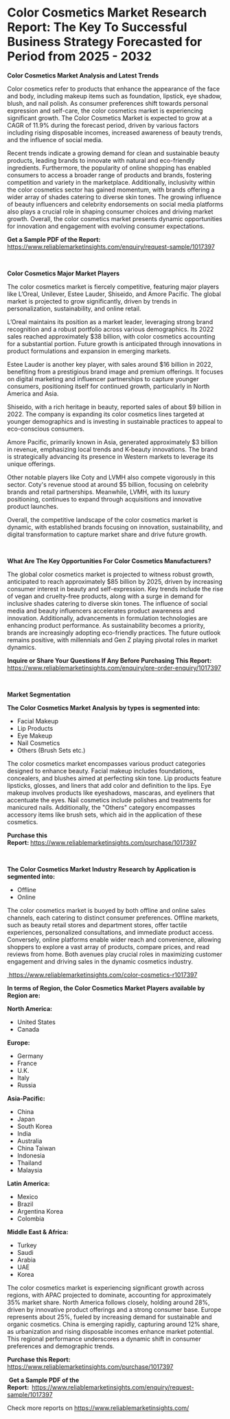 <p><h1>Color Cosmetics Market Research Report: The Key To Successful Business Strategy Forecasted for Period from 2025 - 2032</h1></p><p><strong>Color Cosmetics Market Analysis and Latest Trends</strong></p>
<p><p>Color cosmetics refer to products that enhance the appearance of the face and body, including makeup items such as foundation, lipstick, eye shadow, blush, and nail polish. As consumer preferences shift towards personal expression and self-care, the color cosmetics market is experiencing significant growth. The Color Cosmetics Market is expected to grow at a CAGR of 11.9% during the forecast period, driven by various factors including rising disposable incomes, increased awareness of beauty trends, and the influence of social media.</p><p>Recent trends indicate a growing demand for clean and sustainable beauty products, leading brands to innovate with natural and eco-friendly ingredients. Furthermore, the popularity of online shopping has enabled consumers to access a broader range of products and brands, fostering competition and variety in the marketplace. Additionally, inclusivity within the color cosmetics sector has gained momentum, with brands offering a wider array of shades catering to diverse skin tones. The growing influence of beauty influencers and celebrity endorsements on social media platforms also plays a crucial role in shaping consumer choices and driving market growth. Overall, the color cosmetics market presents dynamic opportunities for innovation and engagement with evolving consumer expectations.</p></p>
<p><strong>Get a Sample PDF of the Report:&nbsp;</strong> <a href="https://www.reliablemarketinsights.com/enquiry/request-sample/1017397?utm_campaign=1938&utm_medium=2&utm_source=Github&utm_content=ia&utm_term=05042025&utm_id=color-cosmetics">https://www.reliablemarketinsights.com/enquiry/request-sample/1017397</a></p>
<p>&nbsp;</p>
<p><strong>Color Cosmetics Major Market Players</strong></p>
<p><p>The color cosmetics market is fiercely competitive, featuring major players like L’Oreal, Unilever, Estee Lauder, Shiseido, and Amore Pacific. The global market is projected to grow significantly, driven by trends in personalization, sustainability, and online retail.</p><p>L’Oreal maintains its position as a market leader, leveraging strong brand recognition and a robust portfolio across various demographics. Its 2022 sales reached approximately $38 billion, with color cosmetics accounting for a substantial portion. Future growth is anticipated through innovations in product formulations and expansion in emerging markets.</p><p>Estee Lauder is another key player, with sales around $16 billion in 2022, benefiting from a prestigious brand image and premium offerings. It focuses on digital marketing and influencer partnerships to capture younger consumers, positioning itself for continued growth, particularly in North America and Asia.</p><p>Shiseido, with a rich heritage in beauty, reported sales of about $9 billion in 2022. The company is expanding its color cosmetics lines targeted at younger demographics and is investing in sustainable practices to appeal to eco-conscious consumers.</p><p>Amore Pacific, primarily known in Asia, generated approximately $3 billion in revenue, emphasizing local trends and K-beauty innovations. The brand is strategically advancing its presence in Western markets to leverage its unique offerings.</p><p>Other notable players like Coty and LVMH also compete vigorously in this sector. Coty's revenue stood at around $5 billion, focusing on celebrity brands and retail partnerships. Meanwhile, LVMH, with its luxury positioning, continues to expand through acquisitions and innovative product launches.</p><p>Overall, the competitive landscape of the color cosmetics market is dynamic, with established brands focusing on innovation, sustainability, and digital transformation to capture market share and drive future growth.</p></p>
<p>&nbsp;</p>
<p><strong>What Are The Key Opportunities For Color Cosmetics Manufacturers?</strong></p>
<p><p>The global color cosmetics market is projected to witness robust growth, anticipated to reach approximately $85 billion by 2025, driven by increasing consumer interest in beauty and self-expression. Key trends include the rise of vegan and cruelty-free products, along with a surge in demand for inclusive shades catering to diverse skin tones. The influence of social media and beauty influencers accelerates product awareness and innovation. Additionally, advancements in formulation technologies are enhancing product performance. As sustainability becomes a priority, brands are increasingly adopting eco-friendly practices. The future outlook remains positive, with millennials and Gen Z playing pivotal roles in market dynamics.</p></p>
<p><strong>Inquire or Share Your Questions If Any Before Purchasing This Report:</strong> <a href="https://www.reliablemarketinsights.com/enquiry/pre-order-enquiry/1017397?utm_campaign=1938&utm_medium=2&utm_source=Github&utm_content=ia&utm_term=05042025&utm_id=color-cosmetics">https://www.reliablemarketinsights.com/enquiry/pre-order-enquiry/1017397</a></p>
<p>&nbsp;</p>
<p><strong>Market Segmentation</strong></p>
<p><strong>The Color Cosmetics Market Analysis by types is segmented into:</strong></p>
<p><ul><li>Facial Makeup</li><li>Lip Products</li><li>Eye Makeup</li><li>Nail Cosmetics</li><li>Others (Brush Sets etc.)</li></ul></p>
<p><p>The color cosmetics market encompasses various product categories designed to enhance beauty. Facial makeup includes foundations, concealers, and blushes aimed at perfecting skin tone. Lip products feature lipsticks, glosses, and liners that add color and definition to the lips. Eye makeup involves products like eyeshadows, mascaras, and eyeliners that accentuate the eyes. Nail cosmetics include polishes and treatments for manicured nails. Additionally, the "Others" category encompasses accessory items like brush sets, which aid in the application of these cosmetics.</p></p>
<p><strong>Purchase this Report:&nbsp;</strong><a href="https://www.reliablemarketinsights.com/purchase/1017397?utm_campaign=1938&utm_medium=2&utm_source=Github&utm_content=ia&utm_term=05042025&utm_id=color-cosmetics">https://www.reliablemarketinsights.com/purchase/1017397</a></p>
<p>&nbsp;</p>
<p><strong>The Color Cosmetics Market Industry Research by Application is segmented into:</strong></p>
<p><ul><li>Offline</li><li>Online</li></ul></p>
<p><p>The color cosmetics market is buoyed by both offline and online sales channels, each catering to distinct consumer preferences. Offline markets, such as beauty retail stores and department stores, offer tactile experiences, personalized consultations, and immediate product access. Conversely, online platforms enable wider reach and convenience, allowing shoppers to explore a vast array of products, compare prices, and read reviews from home. Both avenues play crucial roles in maximizing customer engagement and driving sales in the dynamic cosmetics industry.</p></p>
<p><a href="https://www.reliablemarketinsights.com/color-cosmetics-r1017397?utm_campaign=1938&utm_medium=2&utm_source=Github&utm_content=ia&utm_term=05042025&utm_id=color-cosmetics">&nbsp;https://www.reliablemarketinsights.com/color-cosmetics-r1017397</a></p>
<p><strong>In terms of Region, the Color Cosmetics Market Players available by Region are:</strong></p>
<p>
    <p> <strong> North America: </strong>
        <ul>
            <li>United States</li>
            <li>Canada</li>
        </ul>
        </p> 
    <p> <strong> Europe: </strong>
        <ul>
            <li>Germany</li>
            <li>France</li>
            <li>U.K.</li>
            <li>Italy</li>
            <li>Russia</li>
        </ul>
        </p> 
    <p> <strong> Asia-Pacific: </strong>
        <ul>
            <li>China</li>
            <li>Japan</li>
            <li>South Korea</li>
            <li>India</li>
            <li>Australia</li>
            <li>China Taiwan</li>
            <li>Indonesia</li>
            <li>Thailand</li>
            <li>Malaysia</li>
        </ul>
        </p> 
    <p> <strong> Latin America: </strong>
        <ul>
            <li>Mexico</li>
            <li>Brazil</li>
            <li>Argentina Korea</li>
            <li>Colombia</li>
        </ul>
        </p> 
    <p> <strong> Middle East & Africa: </strong>
        <ul>
            <li>Turkey</li>
            <li>Saudi</li>
            <li>Arabia</li>
            <li>UAE</li>
            <li>Korea</li>
        </ul>
    </p>
    </p>
<p><p>The color cosmetics market is experiencing significant growth across regions, with APAC projected to dominate, accounting for approximately 35% market share. North America follows closely, holding around 28%, driven by innovative product offerings and a strong consumer base. Europe represents about 25%, fueled by increasing demand for sustainable and organic cosmetics. China is emerging rapidly, capturing around 12% share, as urbanization and rising disposable incomes enhance market potential. This regional performance underscores a dynamic shift in consumer preferences and demographic trends.</p></p>
<p><strong>Purchase this Report: </strong><a href="https://www.reliablemarketinsights.com/purchase/1017397?utm_campaign=1938&utm_medium=2&utm_source=Github&utm_content=ia&utm_term=05042025&utm_id=color-cosmetics">https://www.reliablemarketinsights.com/purchase/1017397</a></p>
<p>&nbsp;<strong>Get a Sample PDF of the Report:&nbsp;&nbsp;</strong><a href="https://www.reliablemarketinsights.com/enquiry/request-sample/1017397?utm_campaign=1938&utm_medium=2&utm_source=Github&utm_content=ia&utm_term=05042025&utm_id=color-cosmetics">https://www.reliablemarketinsights.com/enquiry/request-sample/1017397</a></p>
<p><strong></strong></p>
<p>Check more reports on <a href="https://www.reliablemarketinsights.com/?utm_campaign=1938&utm_medium=2&utm_source=Github&utm_content=ia&utm_term=05042025&utm_id=color-cosmetics">https://www.reliablemarketinsights.com/</a></p>